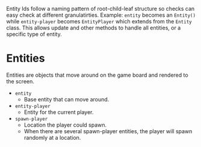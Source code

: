 
Entity Ids follow a naming pattern of root-child-leaf structure so checks can easy check at different granulatirties. Example: `entity` becomes an `Entity()` while `entity-player` becomes `EntityPlayer` which extends from the `Entity` class. This allows update and other methods to handle all entities, or a specific type of entity.

# Entities

Entities are objects that move around on the game board and rendered to the screen.

* `entity`
  * Base entity that can move around.
* `entity-player`
  * Entity for the current player.
* `spawn-player`
  * Location the player could spawn.
  * When there are several spawn-player entities, the player will spawn randomly at a location.
